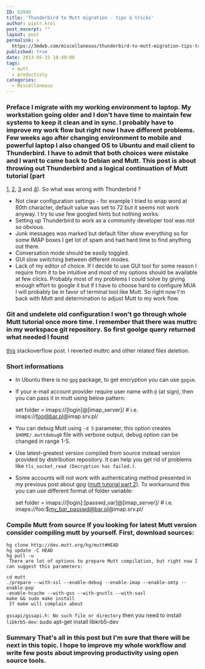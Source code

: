 ```yaml
---
ID: 62846
title: 'Thunderbird to Mutt migration - tips & tricks'
author: piotr.krol
post_excerpt: ""
layout: post
permalink: >
  https://3mdeb.com/miscellaneous/thunderbird-to-mutt-migration-tips-tricks/
published: true
date: 2013-05-15 18:40:00
tags:
  - mutt
  - productivty
categories:
  - Miscellaneous
---
```

### Preface I migrate with my working environment to laptop. My workstation going older and I don't have time to maintain few systems to keep it clean and in sync. I probably have to improve my work flow but right now I have different problems. Few weeks ago after changing environment to mobile and powerful laptop I also changed OS to Ubuntu and mail client to Thunderbird. I have to admit that both choices were mistake and I want to came back to Debian and Mutt. This post is about throwing out Thunderbird and a logical continuation of Mutt tutorial (part

[1][1], [2][2], [3][3] and [4][4]). So what was wrong with Thunderbrid ?
*   Not clear configuration settings - for example I tried to wrap word at 80th character, default value was set to 72 but it seems not work anyway. I try to use few googled hints but nothing works.
*   Setting up Thunderbird to work as a community developer tool was not so obvious.
*   Junk messages was marked but default filter show everything so for some IMAP boxes I get lot of spam and had hard time to find anything out there.
*   Conversation mode should be easily toggled.
*   GUI slow switching between different modes.
*   Lack of my editor of choice. If I decide to use GUI tool for some reason I require from it to be intuitive and most of my options should be available at few clicks. Probably most of my problems I could solve by giving enough effort to google it but if I have to choose hard to configure MUA I will probably be in favor of terminal tool like Mutt. So right now I'm back with Mutt and determination to adjust Mutt to my work flow.

### Git and undelete old configuration I won't go through whole Mutt tutorial once more time. I remember that there was muttrc in my workspace git repository. So first goolge query returned what needed I found

[this][5] stackoverflow post. I reverted muttrc and other related files deletion.
### Short informations

*   In Ubuntu there is no `gpg` package, to get encryption you can use `gpgsm`.
*   If your e-mail account provider require user name with `@` (at sign), then you can pass it in mutt using below pattern:

    set folder = imaps://[login]@[imap_server]/ # i.e. imaps://foo@bar.pl@imap.srv.pl/


*   You can debug Mutt using `-d 5` parameter, this option creates `$HOME/.muttdebug0` file with verbose output, debug option can be changed in range 1-5.
*   Use latest-greatest version compiled from source instead version provided by distribution repository. It can help you get rid of problems like `tls_socket_read (Decryption has failed.)`.
*   Some accounts will not work with authenticating method presented in my previous post about gpg ([mutt tutorial part 2][2]). To workaround this you can use different format of folder variable:

    set folder = imaps://[login]:[passwd_var]@[imap_server]/ # i.e. imaps://foo:$my_bar_passwd@bar.pl@imap.srv.pl/


### Compile Mutt from source If you looking for latest Mutt version consider compiling mutt by yourself. First, download sources:

    hg clone http://dev.mutt.org/hg/mutt#HEAD
    hg update -C HEAD
    hg pull -u
     There are lot of options to prepare Mutt compilation, but right now I can suggest this parameters:

    cd mutt
    ./prepare --with-ssl --enable-debug --enable-imap --enable-smtp --enable-pop
    -enable-hcache --with-gss --with-gnutls --with-sasl
    make && sudo make install
     If make will complain about

`gssapi/gssapi.h: No such file or directory` then you need to install `libkrb5-dev`:
    sudo apt-get install libkrb5-dev


### Summary That's all in this post but I'm sure that there will be next in this topic. I hope to improve my whole workflow and write few posts about improving productivity using open source tools.

 [1]: /2012/05/13/mutt-tutorial-part-1-setup-imap-account
 [2]: /2012/05/13/mutt-tutorial-part-2-secure-login
 [3]: /2012/05/13/mutt-tutorial-part-3-sidebar-urls-in-e
 [4]: /2012/05/13/mutt-tutorial-part-4-html-mails-address
 [5]: http://stackoverflow.com/questions/953481/restore-a-deleted-file-in-a-git-repo
